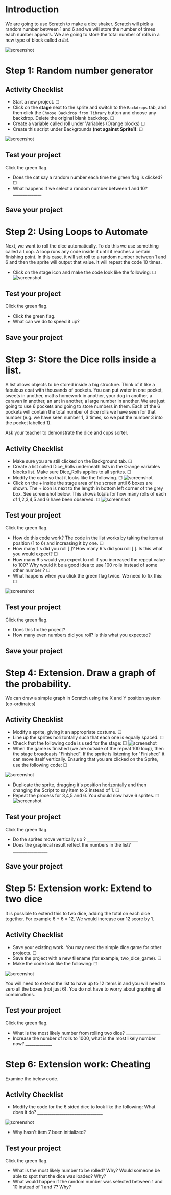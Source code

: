 # Introduction

We are going to use Scratch to make a dice shaker. Scratch will pick a random number between 1 and 6 and we will store the number of times each number appears. We are going to store the total number of rolls  in a new type of block called *a list*.


![screenshot](images/stage_6_sided_dice.gif)

# Step 1: Random number generator

## Activity Checklist

+ Start a new project. ☐
+ Click on the **stage** next to the sprite and switch to the `Backdrops` tab, and then click the `Choose Backdrop from library` button and choose any backdrop. Delete the original blank backdrop. ☐
+ Create a variable called roll under Variables (Orange blocks) ☐
+ Create this script under Backgrounds **(not against Sprite1)**: ☐

![screenshot](images/1.gif)

## Test your project

Click the green flag.

+ Does the cat say a random number each time the green flag is clicked? ☐
+ What happens if we select a random number between 1 and 10? ______________

## Save your project

# Step 2: Using Loops to Automate

Next, we want to roll the dice automatically. To do this we use something called a Loop. A loop runs any code inside it until it reaches a certain finishing point. In this case, it will set roll to a random number between 1 and 6 and then the sprite will output that value.  It will repeat the code 10 times.

+ Click on the stage icon and make the code look like the following: ☐
![screenshot](images/looped_dice_roll.png)

## Test your project

Click the green flag.

+ Click the green flag. 
+ What can we do to speed it up?

## Save your project

# Step 3: Store the Dice rolls inside a list.

A list allows objects to be stored inside a big structure. Think of it like a fabulous coat with thousands of pockets. You can put water in one pocket, sweets in another, maths homework in another, your dog in another, a caravan in another, an ant in another, a large number in another. We are just going to use 6 pockets and going to store numbers in them. Each of the 6 pockets will contain the total number of dice rolls we have seen for that number (e.g. we have seen number 1, 3 times, so we put the number 3 into the pocket labelled 1).

Ask your teacher to demonstrate the dice and cups sorter.

## Activity Checklist

+ Make sure you are still clicked on the Background tab. ☐
+ Create a list called Dice_Rolls underneath lists in the Orange variables blocks list. Make sure Dice_Rolls applies to all sprites. ☐
+ Modify the code so that it looks like the following. ☐
![screenshot](images/14.gif)
+ Click on the + inside the stage area of the screen until 6 boxes are shown. The + icon is next to the length in bottom left corner of the grey box. See screenshot below.  This shows totals for how many rolls of each of 1,2,3,4,5 and 6 have been observed. ☐
![screenshot](images/15.gif)

## Test your project

Click the green flag.

+ How do this code work? The code in the list works by taking the item at position (1 to 6) and increasing it by one. ☐
+ How many 1's did you roll [ ]? How many 6's did you roll [  ]. Is this what you would expect? ☐
+ How many 6's would you expect to roll if you increased the repeat value to 100? Why would it be a good idea to use 100 rolls instead of some other number ? ☐
+ What happens when you click the green flag twice. We need to fix this: ☐

![screenshot](images/8.gif)


## Test your project

Click the green flag.

+ Does this fix the project?
+ How many even numbers did you roll? Is this what you expected?

## Save your project

# Step 4: Extension. Draw a graph of the probability.

We can draw a simple graph in Scratch using the X and Y position system (co-ordinates)

## Activity Checklist

+ Modify a sprite, giving it an appropriate costume. ☐
+ Line up the sprites horizontally such that each one is equally spaced. ☐
+ Check that the following code is used for the stage: ☐
![screenshot](images/8.gif)
+ When the game is finished (we are outside of the repeat 100 loop), then the stage broadcasts "Finished". If the sprite is listening for "Finished" it can move itself vertically. Ensuring that you are clicked on the Sprite, use the following code: ☐

![screenshot](images/16.gif)

+ Duplicate the sprite, dragging it's position horizontally and then changing the Script to say item to 2 instead of 1.  ☐
+ Repeat the process for 3,4,5 and 6. You should now have 6 sprites. ☐
![screenshot](images/6_side_dice_sprites.png)

## Test your project

Click the green flag.

+ Do the sprites move vertically up ? _________________________
+ Does the graphical result reflect the numbers in the list? _________________

## Save your project 

# Step 5:  Extension work: Extend to two dice

It is possible to extend this to two dice, adding the total on each dice together. For example 6 + 6 = 12. We would increase our 12 score by 1.

## Activity Checklist

+ Save your existing work.  You may need the simple dice game for other projects. ☐
+ Save the project with a new filename (for example, two_dice_game).  ☐
+ Make the code look like the following: ☐

![screenshot](images/12sided_dice_stage_script2.gif)

You will need to extend the list to have up to 12 items in and you will need to zero all the boxes (not just 6). You do not have to worry about graphing all combinations. 

## Test your project

Click the green flag.

+ What is the most likely number from rolling two dice?  _________________
+ Increase the number of rolls to 1000, what is the most likely number now? _____________

# Step 6:  Extension work: Cheating

Examine the below code. 

## Activity Checklist

+ Modify the code for the 6 sided dice to look like the following:
What does it do? ________________________________

![screenshot](images/cheating_code.gif)

+ Why hasn't item 7 been initialized?



## Test your project

Click the green flag.

+ What is the most likely number to be rolled?  Why? Would someone be able to spot that the dice was loaded? Why?
+ What would happen if the random number was selected between 1 and 10 instead of 1 and 7? Why?
